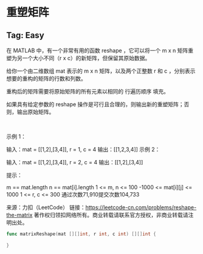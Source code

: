 #  重塑矩阵  

## Tag: Easy  


在 MATLAB 中，有一个非常有用的函数 reshape ，它可以将一个 m x n 矩阵重塑为另一个大小不同（r x c）的新矩阵，但保留其原始数据。

给你一个由二维数组 mat 表示的 m x n 矩阵，以及两个正整数 r 和 c ，分别表示想要的重构的矩阵的行数和列数。

重构后的矩阵需要将原始矩阵的所有元素以相同的 行遍历顺序 填充。

如果具有给定参数的 reshape 操作是可行且合理的，则输出新的重塑矩阵；否则，输出原始矩阵。

 

示例 1：


输入：mat = [[1,2],[3,4]], r = 1, c = 4
输出：[[1,2,3,4]]
示例 2：


输入：mat = [[1,2],[3,4]], r = 2, c = 4
输出：[[1,2],[3,4]]
 

提示：

m == mat.length
n == mat[i].length
1 <= m, n <= 100
-1000 <= mat[i][j] <= 1000
1 <= r, c <= 300
通过次数71,910提交次数104,733

来源：力扣（LeetCode）
链接：https://leetcode-cn.com/problems/reshape-the-matrix
著作权归领扣网络所有。商业转载请联系官方授权，非商业转载请注明出处。   


```go
func matrixReshape(mat [][]int, r int, c int) [][]int {
    
}
```




